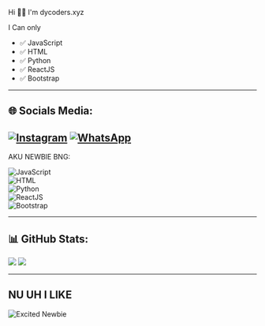 Hi 👋🏻 I'm dycoders.xyz

I Can only
- ✅ JavaScript
- ✅ HTML
- ✅ Python
- ✅ ReactJS
- ✅ Bootstrap
---

## 🌐 Socials Media:
[![Instagram](https://img.shields.io/badge/Instagram-E4405F?logo=instagram&logoColor=white)](https://instagram.com/xyy_dy_coders)
[![WhatsApp](https://img.shields.io/badge/WhatsApp-25D366?logo=whatsapp&logoColor=white)](https://wa.me/6285719898124)
---

AKU NEWBIE BNG:

![JavaScript](https://img.shields.io/badge/JavaScript-F7DF1E?style=for-the-badge&logo=javascript&logoColor=black)  
![HTML](https://img.shields.io/badge/HTML-E34F26?style=for-the-badge&logo=html5&logoColor=white)  
![Python](https://img.shields.io/badge/Python-3776AB?style=for-the-badge&logo=python&logoColor=white)  
![ReactJS](https://img.shields.io/badge/React-61DAFB?style=for-the-badge&logo=react&logoColor=black)  
![Bootstrap](https://img.shields.io/badge/Bootstrap-7952B3?style=for-the-badge&logo=bootstrap&logoColor=white)

---

## 📊 GitHub Stats:
![](https://github-readme-stats.vercel.app/api?username=Personaldycoders&theme=radical&hide_border=false&include_all_commits=true&count_private=true)
![](https://github-readme-streak-stats.herokuapp.com/?user=Personaldycoders&theme=radical&hide_border=false)


---

## NU UH I LIKE 
![Excited Newbie](https://camo.githubusercontent.com/1f3af72e58d58f1ded97676f66a46f7c07ca3cd0ffbd485c61127ffa6e13da49/68747470733a2f2f692e70696e696d672e636f6d2f6f726967696e616c732f39372f34312f66302f39373431663063363135313633356232393330306536663736353665313634342e676966)
